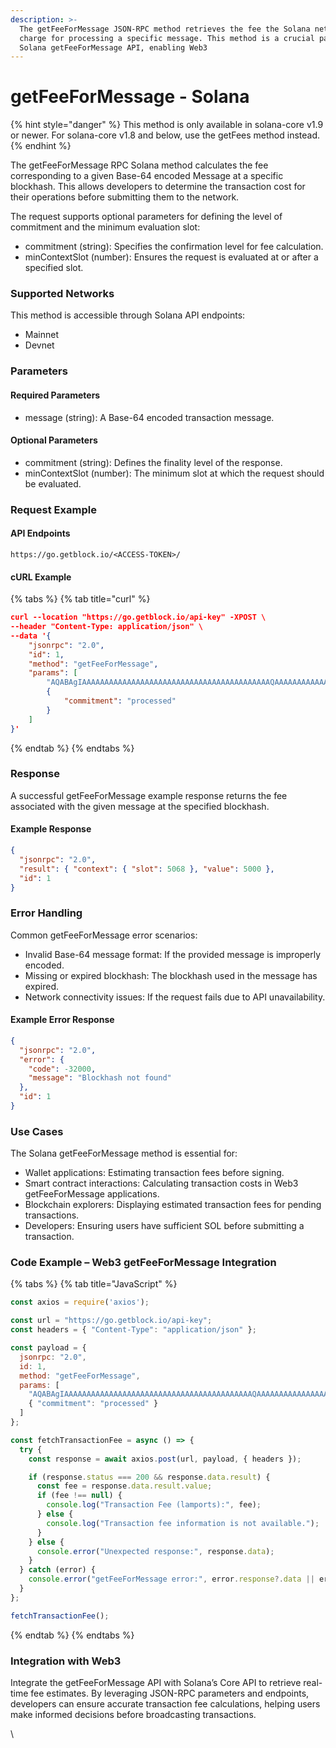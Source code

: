 ```yaml
---
description: >-
  The getFeeForMessage JSON-RPC method retrieves the fee the Solana network will
  charge for processing a specific message. This method is a crucial part of the
  Solana getFeeForMessage API, enabling Web3
---
```


# getFeeForMessage - Solana

{% hint style="danger" %}
This method is only available in solana-core v1.9 or newer. For solana-core v1.8 and below, use the getFees method instead.
{% endhint %}

The getFeeForMessage RPC Solana method calculates the fee corresponding to a given Base-64 encoded Message at a specific blockhash. This allows developers to determine the transaction cost for their operations before submitting them to the network.

The request supports optional parameters for defining the level of commitment and the minimum evaluation slot:

* commitment (string): Specifies the confirmation level for fee calculation.
* minContextSlot (number): Ensures the request is evaluated at or after a specified slot.

### Supported Networks

This method is accessible through Solana API endpoints:

* Mainnet
* Devnet

### Parameters

#### Required Parameters

* message (string): A Base-64 encoded transaction message.

#### Optional Parameters

* commitment (string): Defines the finality level of the response.
* minContextSlot (number): The minimum slot at which the request should be evaluated.

### Request Example

#### API Endpoints

```
https://go.getblock.io/<ACCESS-TOKEN>/
```

#### cURL Example

{% tabs %}
{% tab title="curl" %}
```json
curl --location "https://go.getblock.io/api-key" -XPOST \
--header "Content-Type: application/json" \
--data '{
    "jsonrpc": "2.0",
    "id": 1,
    "method": "getFeeForMessage",
    "params": [
        "AQABAgIAAAAAAAAAAAAAAAAAAAAAAAAAAAAAAAAAAAAAAAAAAQAAAAAAAAAAAAAAAAAAAAAAAAAAAAAAAAAAAAAAAAAAAAAAAAAAAAAAAAAAAAAAAAAAAAAAAAAAAAAAAAAAAAEBAQAA",
        {
            "commitment": "processed"
        }
    ]
}'
```
{% endtab %}
{% endtabs %}

### Response

A successful getFeeForMessage example response returns the fee associated with the given message at the specified blockhash.

#### Example Response

```json
{
  "jsonrpc": "2.0",
  "result": { "context": { "slot": 5068 }, "value": 5000 },
  "id": 1
}
```

### Error Handling

Common getFeeForMessage error scenarios:

* Invalid Base-64 message format: If the provided message is improperly encoded.
* Missing or expired blockhash: The blockhash used in the message has expired.
* Network connectivity issues: If the request fails due to API unavailability.

#### Example Error Response

```json
{
  "jsonrpc": "2.0",
  "error": {
    "code": -32000,
    "message": "Blockhash not found"
  },
  "id": 1
}
```

### Use Cases

The Solana getFeeForMessage method is essential for:

* Wallet applications: Estimating transaction fees before signing.
* Smart contract interactions: Calculating transaction costs in Web3 getFeeForMessage applications.
* Blockchain explorers: Displaying estimated transaction fees for pending transactions.
* Developers: Ensuring users have sufficient SOL before submitting a transaction.

### Code Example – Web3 getFeeForMessage Integration

{% tabs %}
{% tab title="JavaScript" %}
```javascript
const axios = require('axios');

const url = "https://go.getblock.io/api-key"; 
const headers = { "Content-Type": "application/json" };

const payload = {
  jsonrpc: "2.0",
  id: 1,
  method: "getFeeForMessage",
  params: [
    "AQABAgIAAAAAAAAAAAAAAAAAAAAAAAAAAAAAAAAAAAAAAAAAAQAAAAAAAAAAAAAAAAAAAAAAAAAAAAAAAAAAAAAAAAAAAAAAAAAAAAAAAAAAAAAAAAAAAAAAAAAAAAAAAAAAAAEBAQAA",
    { "commitment": "processed" }
  ]
};

const fetchTransactionFee = async () => {
  try {
    const response = await axios.post(url, payload, { headers });

    if (response.status === 200 && response.data.result) {
      const fee = response.data.result.value;
      if (fee !== null) {
        console.log("Transaction Fee (lamports):", fee);
      } else {
        console.log("Transaction fee information is not available.");
      }
    } else {
      console.error("Unexpected response:", response.data);
    }
  } catch (error) {
    console.error("getFeeForMessage error:", error.response?.data || error.message);
  }
};

fetchTransactionFee();

```
{% endtab %}
{% endtabs %}

### Integration with Web3

Integrate the getFeeForMessage API with Solana’s Core API to retrieve real-time fee estimates. By leveraging JSON-RPC parameters and endpoints, developers can ensure accurate transaction fee calculations, helping users make informed decisions before broadcasting transactions.

\
